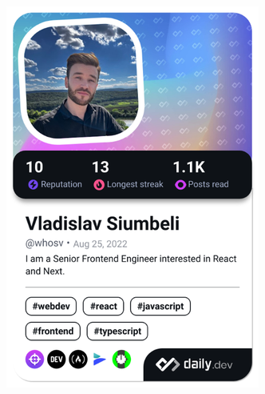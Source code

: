 <a href="https://app.daily.dev/whosv"><img src="./devcard.png" width="652" alt="Vladislav's Dev Card"/></a>
